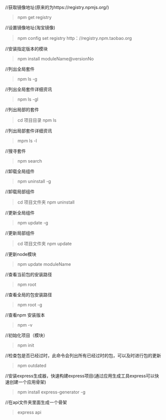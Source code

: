 //获取镜像地址(原来的为https://registry.npmjs.org/)
>npm get registry

//设置镜像地址(淘宝镜像)
>npm config set registry http：//registry.npm.taobao.org

//安装指定版本的模块
>npm install moduleName@versionNo

//列出全局套件
>npm ls -g

//列出全局套件详细资讯
>npm ls -gl

//列出局部的套件
>cd 项目目录
>npm ls

//列出局部套件详细资讯
>mpm ls -l

//搜寻套件
>npm search <package name>
  
//卸载全局组件
>npm uninstall <package name> -g
  
//卸载局部组件
>cd 项目文件夹
>npm uninstall <package name>
  
//更新全局组件
>npm update -g

//更新局部组件
>cd 项目文件夹
>npm update

//更新node模块
>npm update moduleName

//查看当前包的安装路径
>npm root

//查看全局的包安装路径
>npm root -g

//查看npm 安装版本
>npm -v

//初始化项目（模块）
>npm init

//检查包是否已经过时，此命令会列出所有已经过时的包，可以及时进行包的更新
>npm outdated

//安装express生成器，快速构建express项目(通过应用生成工具express可以快速创建一个应用骨架)
>npm install express-generator -g

//在api文件夹里面生成一个骨架
>express api
